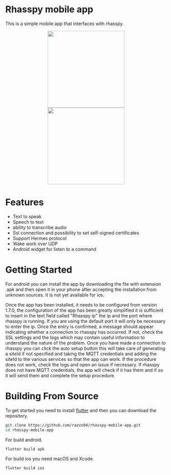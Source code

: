 ﻿# Rhasspy mobile app

This is a simple mobile app that interfaces with rhasspy. 

<img src="https://user-images.githubusercontent.com/53791253/103412557-f6466f00-4b75-11eb-8bb2-313d4ddbed61.png" width="240" style="display: block;
  margin-left: auto;
  margin-right: auto;"/>
  <img src="https://user-images.githubusercontent.com/53791253/103412110-ea59ad80-4b73-11eb-83d6-d909e7d631ec.gif" width="240" style="display: block;
  margin-left: auto;
  margin-right: auto;"/>
# Features
  - Text to speak
  - Speech to text
  - ability to transcribe audio
  - Ssl connection and possibility to set self-signed certificates
  - Support Hermes protocol
  - Wake work over UDP
  - Android widget for listen to a command

# Getting Started
For android you can install the app by downloading the file with extension .apk and then open it in your phone after accepting the installation from unknown sources. It is not yet available for ios. 

Once the app has been installed, it needs to be configured from version 1.7.0, the configuration of the app has been greatly simplified it is sufficient to insert in the text field called "Rhasspy ip" the ip and the port where rhasspy is running. If you are using the default port it will only be necessary to enter the ip. Once the entry is confirmed, a message should appear indicating whether a connection to rhasspy has occurred. If not, check the SSL settings and the logs which may contain useful information to understand the nature of the problem. Once you have made a connection to rhasspy you can click the auto setup button this will take care of generating a siteId if not specified and taking the MQTT credentials and adding the siteId to the various services so that the app can work. If the procedure does not work, check the logs and open an issue if necessary. If rhasspy does not have MQTT credentials, the app will check if it has them and if so it will send them and complete the setup procedure.

# Building From Source
To get started you need to install [flutter](https://flutter.dev/docs/get-started/install) and then you can download the repository.  
```bash
git clone https://github.com/razzo04/rhasspy-mobile-app.git
cd rhasspy-mobile-app
```
For build android.
```bash
flutter build apk
```
For build ios you need macOS and Xcode.
```bash
flutter build ios
```
